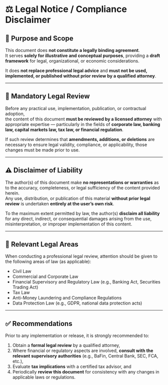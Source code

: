 # ⚖️ Legal Notice / Compliance Disclaimer

## 📘 Purpose and Scope
This document does **not constitute a legally binding agreement**.  
It serves **solely for illustrative and conceptual purposes**, providing a **draft framework** for legal, organizational, or economic considerations.

It does **not replace professional legal advice** and **must not be used, implemented, or published without prior review by a qualified attorney**.

---

## 🧾 Mandatory Legal Review
Before any practical use, implementation, publication, or contractual adoption,  
the content of this document **must be reviewed by a licensed attorney** with appropriate expertise — particularly in the fields of **corporate law, banking law, capital markets law, tax law, or financial regulation**.

If such review determines that **amendments, additions, or deletions** are necessary to ensure legal validity, compliance, or applicability, those changes must be made prior to use.

---

## ⚠️ Disclaimer of Liability
The author(s) of this document make **no representations or warranties** as to the accuracy, completeness, or legal sufficiency of the content provided herein.  
Any use, distribution, or publication of this material **without prior legal review** is undertaken **entirely at the user’s own risk**.

To the maximum extent permitted by law, the author(s) **disclaim all liability** for any direct, indirect, or consequential damages arising from the use, misinterpretation, or improper implementation of this content.

---

## 📜 Relevant Legal Areas
When conducting a professional legal review, attention should be given to the following areas of law (as applicable):
- Civil Law  
- Commercial and Corporate Law  
- Financial Supervisory and Regulatory Law (e.g., Banking Act, Securities Trading Act)  
- Tax Law  
- Anti-Money Laundering and Compliance Regulations  
- Data Protection Law (e.g., GDPR, national data protection acts)

---

## ✅ Recommendations
Prior to any implementation or release, it is strongly recommended to:
1. Obtain a **formal legal review** by a qualified attorney,  
2. Where financial or regulatory aspects are involved, **consult with the relevant supervisory authorities** (e.g., BaFin, Central Bank, SEC, FCA, etc.),  
3. Evaluate **tax implications** with a certified tax advisor, and  
4. Periodically **review this document** for consistency with any changes in applicable laws or regulations.
